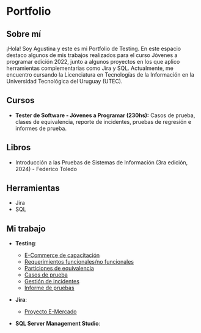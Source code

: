 # Portfolio
## Sobre mí
¡Hola! Soy Agustina y este es mi Portfolio de Testing.
En este espacio destaco algunos de mis trabajos realizados para el curso Jóvenes a programar edición 2022, junto a algunos proyectos en los que aplico herramientas complementarias como Jira y SQL. 
Actualmente, me encuentro cursando la Licenciatura en Tecnologías de la Información en la Universidad Tecnológica del Uruguay (UTEC).

## Cursos
* **Tester de Software - Jóvenes a Programar (230hs):** 
Casos de prueba, clases de equivalencia, reporte de incidentes, pruebas de regresión e informes de prueba.

## Libros
* Introducción a las Pruebas de Sistemas de Información (3ra edición, 2024) - Federico Toledo
  
## Herramientas
* Jira
* SQL

## Mi trabajo
* **Testing**:
  * [E-Commerce de capacitación](https://japceibal.github.io/e-mercado-TESTING/index.html)
  * [Requerimientos funcionales/no funcionales](https://drive.google.com/file/d/1mvAi0AxNTIzqtmtW1kMfkGmrmeB_sR35/view?usp=drive_link)
  * [Particiones de equivalencia](https://docs.google.com/spreadsheets/d/1TmCdA6rjQYFIzqWZc6W6LKU-TRtHzJCNRM7CKV68vxg/edit?gid=119180606#gid=119180606)
  * [Casos de prueba](https://docs.google.com/spreadsheets/d/1xQynF02ZDBz-nKh1kdPjzk7NlnPmuC8v/edit?gid=888962955#gid=888962955)
  * [Gestión de incidentes](https://docs.google.com/spreadsheets/d/1wYRSsDtDVJfgzhHtqcR1av8zLpqmoaIY/edit?gid=1289981371#gid=1289981371)
  * [Informe de pruebas](https://drive.google.com/file/d/1lH4gGiN-nXqnNHTcjGWYMGr0qq1L4pVf/view?usp=drive_link)

* **Jira**:
  * [Proyecto E-Mercado](https://asanes.atlassian.net/jira/software/projects/EM/boards/3/backlog?epics=visible&atlOrigin=eyJpIjoiODZkNDJiYjQ4MDBiNDk0N2JmOTc1N2YyNGNkYjNhYmIiLCJwIjoiaiJ9)
  

* **SQL Server Management Studio**:

